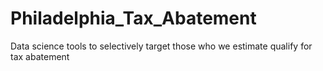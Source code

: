 # Philadelphia_Tax_Abatement
Data science tools to selectively target those who we estimate qualify for tax abatement
